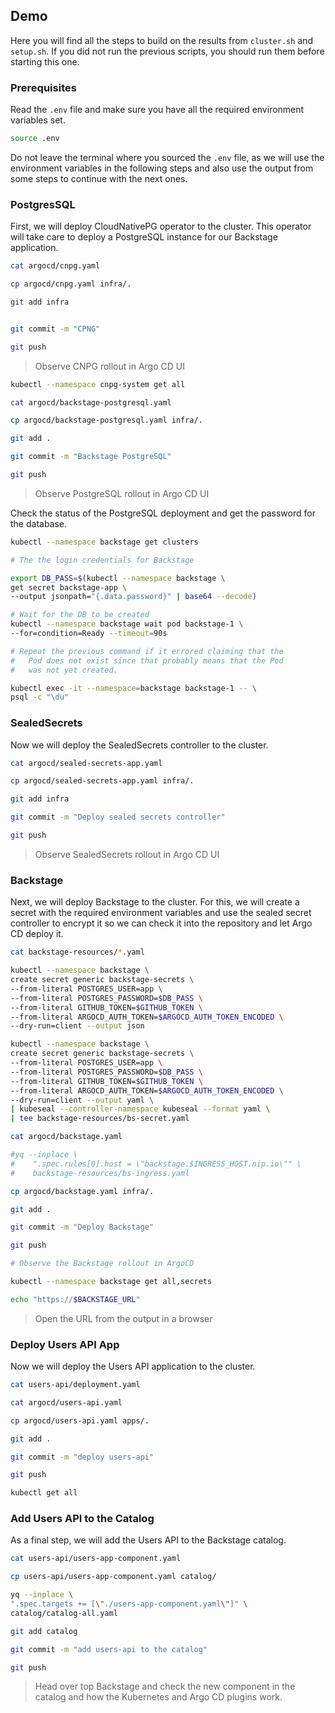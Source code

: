 ## Demo

Here you will find all the steps to build on the results from `cluster.sh` and `setup.sh`. If you did not run the
previous scripts, you should run them before starting this one.

### Prerequisites

Read the `.env` file and make sure you have all the required environment variables set.

```bash
source .env
```

Do not leave the terminal where you sourced the `.env` file, as we will use the environment variables in the following
steps and also use the output from some steps to continue with the next ones.

### PostgresSQL

First, we will deploy CloudNativePG operator to the cluster. This operator will take care to deploy a PostgreSQL
instance for our Backstage application.

```bash
cat argocd/cnpg.yaml

cp argocd/cnpg.yaml infra/.

git add infra


git commit -m "CPNG"

git push
```

> Observe CNPG rollout in Argo CD UI

```bash
kubectl --namespace cnpg-system get all

cat argocd/backstage-postgresql.yaml

cp argocd/backstage-postgresql.yaml infra/.

git add .

git commit -m "Backstage PostgreSQL"

git push
```

> Observe PostgreSQL rollout in Argo CD UI

Check the status of the PostgreSQL deployment and get the password for the database.

```bash
kubectl --namespace backstage get clusters

# The the login credentials for Backstage

export DB_PASS=$(kubectl --namespace backstage \
get secret backstage-app \
--output jsonpath="{.data.password}" | base64 --decode)

# Wait for the DB to be created
kubectl --namespace backstage wait pod backstage-1 \
--for=condition=Ready --timeout=90s

# Repeat the previous command if it errored claiming that the
#   Pod does not exist since that probably means that the Pod
#   was not yet created.

kubectl exec -it --namespace=backstage backstage-1 -- \
psql -c "\du"
```

### SealedSecrets

Now we will deploy the SealedSecrets controller to the cluster.

```bash
cat argocd/sealed-secrets-app.yaml

cp argocd/sealed-secrets-app.yaml infra/.

git add infra

git commit -m "Deploy sealed secrets controller"

git push
```

> Observe SealedSecrets rollout in Argo CD UI

### Backstage

Next, we will deploy Backstage to the cluster. For this, we will create a secret with the required environment variables
and use the sealed secret controller to encrypt it so we can check it into the repository and let Argo CD deploy it.

```bash
cat backstage-resources/*.yaml

kubectl --namespace backstage \
create secret generic backstage-secrets \
--from-literal POSTGRES_USER=app \
--from-literal POSTGRES_PASSWORD=$DB_PASS \
--from-literal GITHUB_TOKEN=$GITHUB_TOKEN \
--from-literal ARGOCD_AUTH_TOKEN=$ARGOCD_AUTH_TOKEN_ENCODED \
--dry-run=client --output json

kubectl --namespace backstage \
create secret generic backstage-secrets \
--from-literal POSTGRES_USER=app \
--from-literal POSTGRES_PASSWORD=$DB_PASS \
--from-literal GITHUB_TOKEN=$GITHUB_TOKEN \
--from-literal ARGOCD_AUTH_TOKEN=$ARGOCD_AUTH_TOKEN_ENCODED \
--dry-run=client --output yaml \
| kubeseal --controller-namespace kubeseal --format yaml \
| tee backstage-resources/bs-secret.yaml

cat argocd/backstage.yaml

#yq --inplace \
#    ".spec.rules[0].host = \"backstage.$INGRESS_HOST.nip.io\"" \
#    backstage-resources/bs-ingress.yaml

cp argocd/backstage.yaml infra/.

git add .

git commit -m "Deploy Backstage"

git push

# Observe the Backstage rollout in ArgoCD

kubectl --namespace backstage get all,secrets

echo "https://$BACKSTAGE_URL"
```

> Open the URL from the output in a browser

### Deploy Users API App

Now we will deploy the Users API application to the cluster.

```bash
cat users-api/deployment.yaml

cat argocd/users-api.yaml

cp argocd/users-api.yaml apps/.

git add .

git commit -m "deploy users-api"

git push

kubectl get all
```

### Add Users API to the Catalog

As a final step, we will add the Users API to the Backstage catalog.

```bash
cat users-api/users-app-component.yaml

cp users-api/users-app-component.yaml catalog/

yq --inplace \
".spec.targets += [\"./users-app-component.yaml\"]" \
catalog/catalog-all.yaml

git add catalog

git commit -m "add users-api to the catalog"

git push
```

> Head over top Backstage and check the new component in the catalog and how the Kubernetes and Argo CD plugins work.
